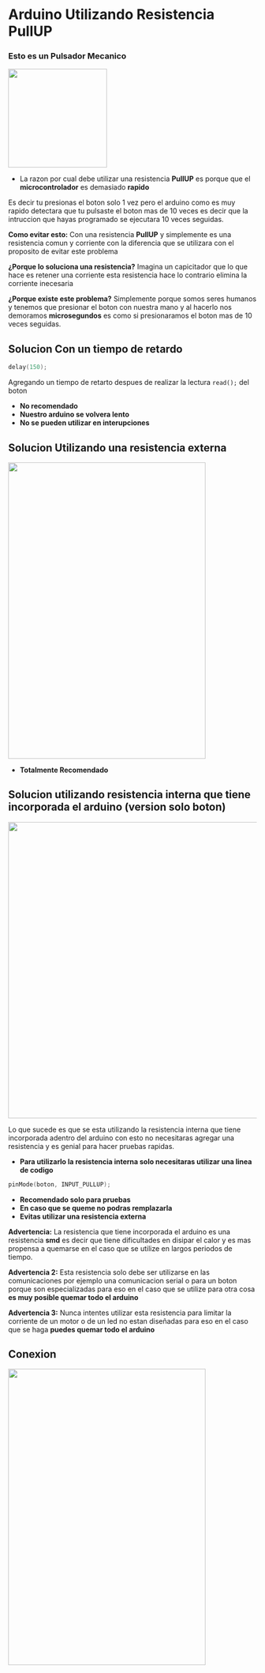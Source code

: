# Arduino Utilizando Resistencia PullUP


### Esto es un Pulsador Mecanico

<img src="https://github.com/IDiegoUlises/Boton-Con-Resistencia-PULLUP-Interna/blob/master/images/pulsador.jpg" width="200" height="200" />

* La razon por cual debe utilizar una resistencia **PullUP** es porque que el **microcontrolador** es demasiado **rapido** 

Es decir tu presionas el boton solo 1 vez pero el arduino como es muy rapido detectara que tu pulsaste el boton mas de 10 veces es decir que la intruccion que hayas programado se ejecutara 10 veces seguidas.

**Como evitar esto:** Con una resistencia **PullUP** y simplemente es una resistencia comun y corriente con la diferencia que se utilizara con el proposito de evitar este problema

**¿Porque lo soluciona una resistencia?**
Imagina un capicitador que lo que hace es retener una corriente esta resistencia hace lo contrario elimina la corriente inecesaria

**¿Porque existe este problema?** Simplemente porque somos seres humanos y tenemos que presionar el boton con nuestra mano y al hacerlo nos demoramos **microsegundos** es como si presionaramos el boton mas de 10 veces seguidas.


## Solucion Con un tiempo de retardo

```C++
delay(150); 
```

Agregando un tiempo de retarto despues de realizar la lectura ``` read(); ``` del boton 

* **No recomendado** 
* **Nuestro arduino se volvera lento**
* **No se pueden utilizar en interupciones** 

## Solucion Utilizando una resistencia externa

<img src="https://github.com/IDiegoUlises/Boton-Con-Resistencia-PULLUP-Interna/blob/master/images/Boton-con-resistencia-externa.png" width="400" height="600" />

* **Totalmente Recomendado**

## Solucion utilizando resistencia interna que tiene incorporada el arduino (version solo boton) 

<img src="https://github.com/IDiegoUlises/Boton-Con-Resistencia-PULLUP-Interna/blob/master/images/Version-Solo-Boton-foto-real.jpg" width="900" height="600" />

Lo que sucede es que se esta utilizando la resistencia interna que tiene incorporada adentro del arduino con esto no necesitaras agregar una resistencia y es genial para hacer pruebas rapidas.


* **Para utilizarlo la resistencia interna solo necesitaras utilizar una linea de codigo**

```C++
pinMode(boton, INPUT_PULLUP);
```
* **Recomendado solo para pruebas**
* **En caso que se queme no podras remplazarla**
* **Evitas utilizar una resistencia externa** 

**Advertencia:** La resistencia que tiene incorporada el arduino es una resistencia **smd** es decir que tiene dificultades en disipar el calor y es mas propensa a quemarse en el caso que se utilize en largos periodos de tiempo.

**Advertencia 2:** Esta resistencia solo debe ser utilizarse en las comunicaciones por ejemplo una comunicacion serial o para un boton porque son especializadas para eso en el caso que se utilize para otra cosa **es muy posible quemar todo el arduino**

**Advertencia 3:** Nunca intentes utilizar esta resistencia para limitar la corriente de un motor o de un led no estan diseñadas para eso en el caso que se haga **puedes quemar todo el arduino**

## Conexion

<img src="https://github.com/IDiegoUlises/Boton-Con-Resistencia-PULLUP/blob/master/images/version-solo-boton-final.png" width="400" height="600" />


